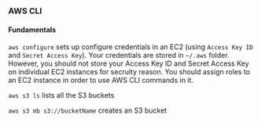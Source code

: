 ### AWS CLI

#### Fundamentals

`aws configure` sets up configure credentials in an EC2 (using `Access Key ID` and `Secret Access Key`). Your credentials are stored in `~/.aws` folder. However, you should not store your Access Key ID and Secret Access Key on individual EC2 instances for secruity reason. You should assign roles to an EC2 instance in order to use AWS CLI commands in it.

`aws s3 ls` lists all the S3 buckets

`aws s3 mb s3://bucketName` creates an S3 bucket
